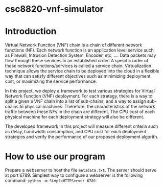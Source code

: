 # csc8820-vnf-simulator

# Introduction
Virtual Network Function (VNF) chain is a chain of different network functions (NF). Each network function is an application level service such as Firewall, Intrusion Detection System, Encoder, etc, .... Data packets may flow through these services in an established order. A specific order of these network functions/services is called a service chain. Virtualization technique allows the service chain to be deployed into the cloud in a flexible way that can satisfy different objectives such as minimizing deployment cost, or maximizing the service performance. 

In this project, we deploy a framework to test various strategies for Virtual Network Function (VNF) deployment. For each strategy, there is a way to split a given a VNF chain into a list of sub-chains, and a way to assign sub-chains to physical machines. Therefore, the characteristics of the network traffic between these NFs in the chain are different. The CPU cost of each physical machine for each deployment strategy will also be different.

The developed framework in this project will measure different criteria such as delay, bandwidth consumption, and CPU cost for each deployment strategies and verify the performance of our proposed deployment algorith.

# How to use our program
Prepare a webserver to host the file ```metadata.txt```. The server should serve at port 6789. Simplest way to configure a webserver is the following command:
```python -m SimpleHTTPServer 6789``` 
